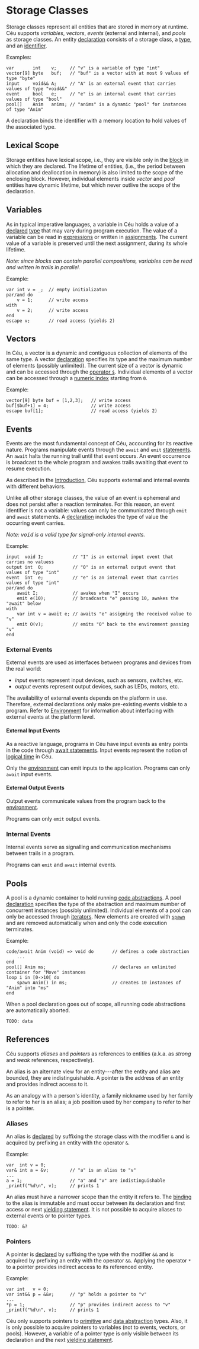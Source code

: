 Storage Classes
===============

Storage classes represent all entities that are stored in memory at runtime.
Céu supports *variables*, *vectors*, *events* (external and internal), and
*pools* as storage classes.
An entity [declaration](#TODO) consists of a storage class,
a [type](#TODO), and an [identifier](#TODO).

Examples:

```ceu
var       int    v;     // "v" is a variable of type "int"
vector[9] byte   buf;   // "buf" is a vector with at most 9 values of type "byte"
input     void&& A;     // "A" is an external event that carries values of type "void&&"
event     bool   e;     // "e" is an internal event that carries values of type "bool"
pool[]    Anim   anims; // "anims" is a dynamic "pool" for instances of type "Anim"
```

A declaration binds the identifier with a memory location to hold values of the
associated type.

Lexical Scope
-------------

Storage entities have lexical scope, i.e., they are visible only in the
[block](#TODO) in which they are declared.
The lifetime of entities, (i.e., the period between allocation and deallocation
in memory) is also limited to the scope of the enclosing block.
However, individual elements inside *vector* and *pool* entities have dynamic
lifetime, but which never outlive the scope of the declaration.

Variables
---------

As in typical imperative languages, a variable in Céu holds a value of a
[declared](#TODO) [type](#TODO) that may vary during program execution.
The value of a variable can be read in [expressions](#TODO) or written in
[assignments](#TODO).
The current value of a variable is preserved until the next assignment, during
its whole lifetime.

<!--
TODO: exceptions for scope/lifetime
- pointers have "instant" lifetime, like fleeting events, scope is unbound
- intermediate values die after "watching", scope is unbound
-->

*Note: since blocks can contain parallel compositions, variables can be read
       and written in trails in parallel.*

Example:

```ceu
var int v = _;  // empty initializaton
par/and do
    v = 1;      // write access
with
    v = 2;      // write access
end
escape v;       // read access (yields 2)
```

Vectors
-------

In Céu, a vector is a dynamic and contiguous collection of elements of the same
type.
A vector [declaration](#TODO) specifies its type and the maximum number of
elements (possibly unlimited).
The current size of a vector is dynamic and can be accessed through the
[operator `$`](#TODO).
Individual elements of a vector can be accessed through a
[numeric index](#TODO) starting from `0`.

Example:

```ceu
vector[9] byte buf = [1,2,3];   // write access
buf[$buf+1] = 4;                // write access
escape buf[1];                  // read access (yields 2)
```

Events
------

Events are the most fundamental concept of Céu, accounting for its reactive 
nature.
Programs manipulate events through the `await` and `emit` [statements](#TODO).
An `await` halts the running trail until that event occurs.
An event occurrence is broadcast to the whole program and awakes trails
awaiting that event to resume execution.

As described in the [Introduction](#TODO), Céu supports external and internal events
with different behaviors.

Unlike all other storage classes, the value of an event is ephemeral and does
not persist after a reaction terminates.
For this reason, an event identifier is not a variable: values can only
be communicated through `emit` and `await` statements.
A [declaration](#TODO) includes the type of value the occurring event carries.

*Note: <tt>void</tt> is a valid type for signal-only internal events.*

Example:

```ceu
input  void I;           // "I" is an external input event that carries no valuess
output int  O;           // "O" is an external output event that values of type "int"
event  int  e;           // "e" is an internal event that carries values of type "int"
par/and do
    await I;             // awakes when "I" occurs
    emit e(10);          // broadcasts "e" passing 10, awakes the "await" below
with
    var int v = await e; // awaits "e" assigning the received value to "v"
    emit O(v);           // emits "O" back to the environment passing "v"
end
```

### External Events

External events are used as interfaces between programs and devices from the 
real world:

* *input* events represent input devices, such as sensors, switches, etc.
* *output* events represent output devices, such as LEDs, motors, etc.

The availability of external events depends on the platform in use.
Therefore, external declarations only make pre-existing events visible to a 
program.
Refer to [Environment](#TODO) for information about interfacing with 
external events at the platform level.

#### External Input Events

As a reactive language, programs in Céu have input events as entry points in
the code through [await statements](#TODO).
Input events represent the notion of [logical time](#TODO) in Céu.

Only the [environment](#TODO) can emit inputs to the application.
Programs can only `await` input events.

#### External Output Events

Output events communicate values from the program back to the
[environment](#TODO).

Programs can only `emit` output events.

### Internal Events

Internal events serve as signalling and communication mechanisms between
trails in a program.

Programs can `emit` and `await` internal events.

Pools
-----

A pool is a dynamic container to hold running [code abstractions](#TODO).
A pool [declaration](#TODO) specifies the type of the abstraction and maximum
number of concurrent instances (possibly unlimited).
Individual elements of a pool can only be accessed through [iterators](#TODO).
New elements are created with [`spawn`](#TODO) and are removed automatically
when and only the code execution terminates.

Example:

```ceu
code/await Anim (void) => void do       // defines a code abstraction
    ...
end
pool[] Anim ms;                         // declares an unlimited container for "Move" instances
loop i in [0->10[ do
    spawn Anim() in ms;                 // creates 10 instances of "Anim" into "ms"
end
```

When a pool declaration goes out of scope, all running code abstractions are
automatically aborted.

`TODO: data`

References
----------

Céu supports *aliases* and *pointers* as references to entities
(a.k.a. as *strong* and *weak* references, respectively).

An alias is an alternate view for an entity---after the entity and alias are
bounded, they are indistinguishable.
A pointer is the address of an entity and provides indirect access to it.

As an analogy with a person's identity,
a family nickname used by her family to refer to her is an alias;
a job position used by her company to refer to her is a pointer.

### Aliases

An alias is [declared](#TODO) by suffixing the storage class with the modifier
`&` and is acquired by prefixing an entity with the operator `&`.

Example:

```
var  int v = 0;
var& int a = &v;        // "a" is an alias to "v"
...
a = 1;                  // "a" and "v" are indistinguishable
_printf("%d\n", v);     // prints 1
```

An alias must have a narrower scope than the entity it refers to.
The [binding](#TODO) to the alias is immutable and must occur between its
declaration and first access or next [yielding statement](#TODO).
It is not possible to acquire aliases to external events or to pointer types.

`TODO: &?`

### Pointers

A pointer is [declared](#TODO) by suffixing the type with the modifier
`&&` and is acquired by prefixing an entity with the operator `&&`.
Applying the operator `*` to a pointer provides indirect access to its
referenced entity.

Example:

```
var int   v = 0;
var int&& p = &&v;      // "p" holds a pointer to "v"
...
*p = 1;                 // "p" provides indirect access to "v"
_printf("%d\n", v);     // prints 1
```

Céu only supports pointers to [primitive](#TODO) and
[data abstraction](#TODO) types.
Also, it is only possible to acquire pointers to variables (not to events,
vectors, or pools).
However, a variable of a pointer type is only visible between its declaration
and the next [yielding statement](#TODO).
